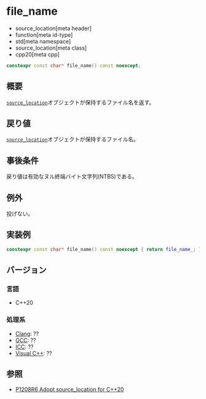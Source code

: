 # file_name
* source_location[meta header]
* function[meta id-type]
* std[meta namespace]
* source_location[meta class]
* cpp20[meta cpp]

```cpp
constexpr const char* file_name() const noexcept;
```

## 概要
[`source_location`](../source_location.md)オブジェクトが保持するファイル名を返す。

## 戻り値
[`source_location`](../source_location.md)オブジェクトが保持するファイル名。

## 事後条件
戻り値は有効なヌル終端バイト文字列(NTBS)である。

## 例外
投げない。

## 実装例
```cpp
constexpr const char* file_name() const noexcept { return file_name_; }
```

## バージョン
### 言語
- C++20

### 処理系
- [Clang](/implementation.md#clang): ??
- [GCC](/implementation.md#gcc): ??
- [ICC](/implementation.md#icc): ??
- [Visual C++](/implementation.md#visual_cpp): ??

## 参照

- [P1208R6 Adopt source_location for C++20](http://www.open-std.org/jtc1/sc22/wg21/docs/papers/2019/p1208r6.pdf)
